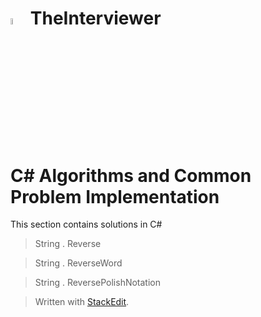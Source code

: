 <img src="http://mailtrack.azurewebsites.net/?stype=pc1&msg=GitHubTheInterviewerCSharpMain" width="5%" height="5%" /> TheInterviewer
==============
# C# Algorithms and Common Problem Implementation
This section contains solutions in C#

> String . Reverse

> String . ReverseWord

> String . ReversePolishNotation

> Written with [StackEdit](https://stackedit.io/).